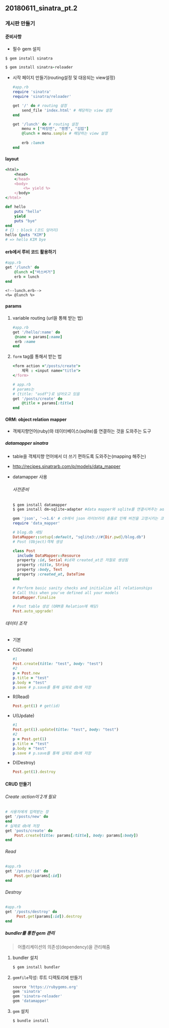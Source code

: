 ## 20180611_sinatra_pt.2

### 게시판 만들기

#### 준비사항

* 필수 gem 설치

```ruby
$ gem install sinatra
```

```ruby
$ gem install sinatra-reloader
```

* 시작 페이지 만들기(routing설정 및  대응되는 view설정)

  ```ruby
  #app.rb
  require 'sinatra'
  require 'sinatra/reloader'
  
  get '/' do # routing 설정
      send_file 'index.html' # 해당하는 view 설정
  end
  
  get '/lunch' do # routing 설정
      menu = ["짜장면", "짬뽕", "김밥"]
      @lunch = menu.sample # 해당하는 view 설정
      
      erb :lunch
  end
  ```

#### layout

```ruby
<html>
    <head>
    </head>
    <body>
    	<%= yield %>
	</body>
</html>
```

```ruby
def hello
    puts "hello"
    yield
    puts "bye"
end
# {} : block (코드 덩어리)
hello {puts "KIM"}
# => hello KIM bye
```



#### erb에서 루비 코드 활용하기

```ruby
#app.rb
get '/lunch' do
    @lunch =["바스버거"]
    erb = lunch
end
```

```erb
<!--lunch.erb-->
<%= @lunch %>
```

#### params

1. variable routing (url을 통해 받는 법)

   ```ruby
   #app.rb
   get '/hello/:name' do
   	@name = params[:name]
   	erb :name
   end
   ```

2. `form` tag를 통해서 받는 법

   ```ruby
   <form action ="/posts/create">
       제목 : <input name="title">
   </form>
   ```

   ```ruby
   # app.rb
   # params는
   # {title: "asdf"}로 넘어오고 있음
   get '/posts/create' do
       @title = params[:title]
   end
   ```

   

#### ORM: object relation mapper

* 객체지향언어(ruby)와 데이터베이스(sqlite)를 연결하는 것을 도와주는 도구

##### datamapper sinatra

* table을 객체지향 언어에서 더 쓰기 편하도록 도와주는(mapping 해주는)

* http://recipes.sinatrarb.com/p/models/data_mapper

* datamapper 사용

  ###### 사전준비

  ```ruby
  $ gem install datamapper
  $ gem install dm-sqlite-adapter #data mapper와 sqlite를 연결시켜주는 adapter
  ```

  ```ruby
  gem 'json', '~>1.6' # c9에서 json 라이브러리 충돌로 인해 버전을 고정시키는 코드
  require 'data_mapper' 
  
  # blog.db 세팅
  DataMapper::setup(:default, "sqlite3://#{Dir.pwd}/blog.db")
  # Post (Object)객체 생성
  
  class Post
    include DataMapper::Resource
    property :id, Serial #id와 created_at은 저절로 생성됨
    property :title, String
    property :body, Text
    property :created_at, DateTime
  end
  
  # Perform basic sanity checks and initialize all relationships
  # Call this when you've defined all your models
  DataMapper.finalize
  
  # Post table 생성 (ORM중 Relation에 해당)
  Post.auto_upgrade!
  ```

###### 데이터 조작

* 기본

* C(Create)

  ```ruby
  #1
  Post.create(title: "test", body: "test")
  #2
  p = Post.new
  p.title = "test"
  p.body = "test"
  p.save # p.save를 통해 실제로 db에 저장
  ```

 * R(Read)

   ```ruby
   Post.get(1) # get(id)
   ```

* U(Update)

  ```ruby
  #1
  Post.get(1).update(title: "test", body: "test")
  #2
  p = Post.get(1)
  p.title = "test"
  p.body = "test"
  p.save # p.save를 통해 실제로 db에 저장
  ```

* D(Destroy)

  ```ruby
  Post.get(1).destroy
  ```

  

#### CRUD 만들기

###### Create :action이 2개 필요

```ruby
# 사용자에게 입력받는 창
get '/posts/new' do
end
# 실제로 db에 저장
get 'posts/create' do
    Post.create(title: params[:title], body: params[:body])
end
```

###### Read

```ruby
#app.rb
get '/posts/:id' do
    Post.get(params[:id])
end
```

###### Destroy

```ruby
#app.rb
get '/posts/destroy' do
     Post.get(params[:id]).destroy
end

```

##### bundler를 통한 gem 관리

> 어플리케이션의 의존성(dependency)을 관리해줌

1. bundler 설치

   ```ruby
   $ gem install bundler
   ```

2. `gemfile`작성: 루트 디렉토리에 만들기

   ```ruby
   source 'https://rubygems.org'
   gem 'sinatra'
   gem 'sinatra-reloader'
   gem 'datamapper'
   ```

3. `gem` 설치

   ```ruby
   $ bundle install
   ```

   